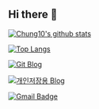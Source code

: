 ## Hi there 👋




[![Chung10's github stats](https://github-readme-stats.vercel.app/api?username=Chung10Kr)](https://github.com/anuraghazra/github-readme-stats)


[![Top Langs](https://github-readme-stats.vercel.app/api/top-langs/?username=Chung10Kr&layout=compact)](https://github.com/anuraghazra/github-readme-stats)


[![Git Blog](http://img.shields.io/badge/-Tech%20blog-black?style=flat-square&logo=github&link=https://chung10kr.github.io/)](https://chung10kr.github.io/)

[![개인저장용 Blog](http://img.shields.io/badge/-Tech%20blog-black?style=flat-square&logo=github&link=https://chung10.tistory.com/)](https://chung10.tistory.com/)



[![Gmail Badge](https://img.shields.io/badge/Gmail-d14836?style=flat-square&logo=Gmail&logoColor=white&link=mailto:coohg93@gmail.com)](mailto:coohg93@gmail.com)

